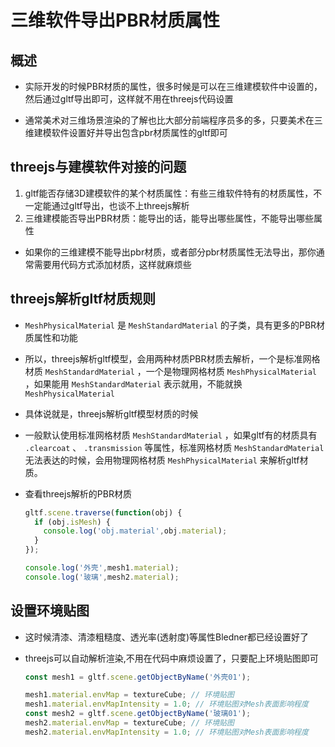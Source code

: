 # 三维软件导出PBR材质属性

## 概述

+ 实际开发的时候PBR材质的属性，很多时候是可以在三维建模软件中设置的，然后通过gltf导出即可，这样就不用在threejs代码设置

+ 通常美术对三维场景渲染的了解也比大部分前端程序员多的多，只要美术在三维建模软件设置好并导出包含pbr材质属性的gltf即可

## threejs与建模软件对接的问题

1. gltf能否存储3D建模软件的某个材质属性：有些三维软件特有的材质属性，不一定能通过gltf导出，也谈不上threejs解析
2. 三维建模能否导出PBR材质：能导出的话，能导出哪些属性，不能导出哪些属性

+ 如果你的三维建模不能导出pbr材质，或者部分pbr材质属性无法导出，那你通常需要用代码方式添加材质，这样就麻烦些

## threejs解析gltf材质规则

+ `MeshPhysicalMaterial` 是 `MeshStandardMaterial` 的子类，具有更多的PBR材质属性和功能

+ 所以，threejs解析gltf模型，会用两种材质PBR材质去解析，一个是标准网格材质 `MeshStandardMaterial` ，一个是物理网格材质 `MeshPhysicalMaterial` ，如果能用 `MeshStandardMaterial` 表示就用，不能就换 `MeshPhysicalMaterial`

+ 具体说就是，threejs解析gltf模型材质的时候
+ 一般默认使用标准网格材质 `MeshStandardMaterial` ，如果gltf有的材质具有 `.clearcoat` 、 `.transmission` 等属性，标准网格材质 `MeshStandardMaterial` 无法表达的时候，会用物理网格材质 `MeshPhysicalMaterial` 来解析gltf材质。

+ 查看threejs解析的PBR材质

  ```js
  gltf.scene.traverse(function(obj) {
    if (obj.isMesh) {
      console.log('obj.material',obj.material);
    }
  });

  console.log('外壳',mesh1.material);
  console.log('玻璃',mesh2.material);
  ```

## 设置环境贴图

+ 这时候清漆、清漆粗糙度、透光率(透射度)等属性Bledner都已经设置好了
+ threejs可以自动解析渲染,不用在代码中麻烦设置了，只要配上环境贴图即可

  ```js
  const mesh1 = gltf.scene.getObjectByName('外壳01');

  mesh1.material.envMap = textureCube; // 环境贴图
  mesh1.material.envMapIntensity = 1.0; // 环境贴图对Mesh表面影响程度
  const mesh2 = gltf.scene.getObjectByName('玻璃01');
  mesh2.material.envMap = textureCube; // 环境贴图
  mesh2.material.envMapIntensity = 1.0; // 环境贴图对Mesh表面影响程度
  ```

